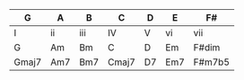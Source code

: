|G|A|B|C|D|E|F#|
|-|-|-|-|-|-|-| 
|I|ii|iii|IV|V|vi|vii|
|G|Am|Bm|C|D|Em|F#dim|
|Gmaj7|Am7|Bm7|Cmaj7|D7|Em7|F#m7b5|
